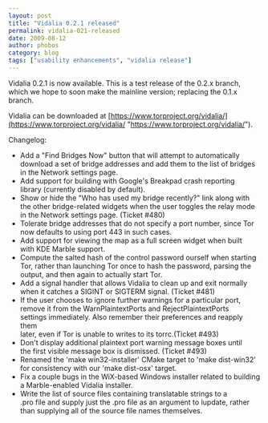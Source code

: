 ```yaml
---
layout: post
title: "Vidalia 0.2.1 released"
permalink: vidalia-021-released
date: 2009-08-12
author: phobos
category: blog
tags: ["usability enhancements", "vidalia release"]
---
```


Vidalia 0.2.1 is now available. This is a test release of the 0.2.x branch, which we hope to soon make the mainline version; replacing the 0.1.x branch.

Vidalia can be downloaded at [https://www.torproject.org/vidalia/](https://www.torproject.org/vidalia/ "https://www.torproject.org/vidalia/").

Changelog:

- Add a "Find Bridges Now" button that will attempt to automatically  
 download a set of bridge addresses and add them to the list of bridges  
 in the Network settings page.
- Add support for building with Google's Breakpad crash reporting  
 library (currently disabled by default).
- Show or hide the "Who has used my bridge recently?" link along with  
 the other bridge-related widgets when the user toggles the relay mode  
 in the Network settings page. (Ticket #480)
- Tolerate bridge addresses that do not specify a port number, since Tor  
 now defaults to using port 443 in such cases.
- Add support for viewing the map as a full screen widget when built  
 with KDE Marble support.
- Compute the salted hash of the control password ourself when starting  
 Tor, rather than launching Tor once to hash the password, parsing the  
 output, and then again to actually start Tor.
- Add a signal handler that allows Vidalia to clean up and exit normally  
 when it catches a SIGINT or SIGTERM signal. (Ticket #481)
- If the user chooses to ignore further warnings for a particular port,  
 remove it from the WarnPlaintextPorts and RejectPlaintextPorts  
 settings immediately. Also remember their preferences and reapply them  
 later, even if Tor is unable to writes to its torrc.(Ticket #493)
- Don't display additional plaintext port warning message boxes until  
 the first visible message box is dismissed. (Ticket #493)
- Renamed the 'make win32-installer' CMake target to 'make dist-win32'  
 for consistency with our 'make dist-osx' target.
- Fix a couple bugs in the WiX-based Windows installer related to building  
 a Marble-enabled Vidalia installer.
- Write the list of source files containing translatable strings to a  
 .pro file and supply just the .pro file as an argument to lupdate, rather  
 than supplying all of the source file names themselves.

